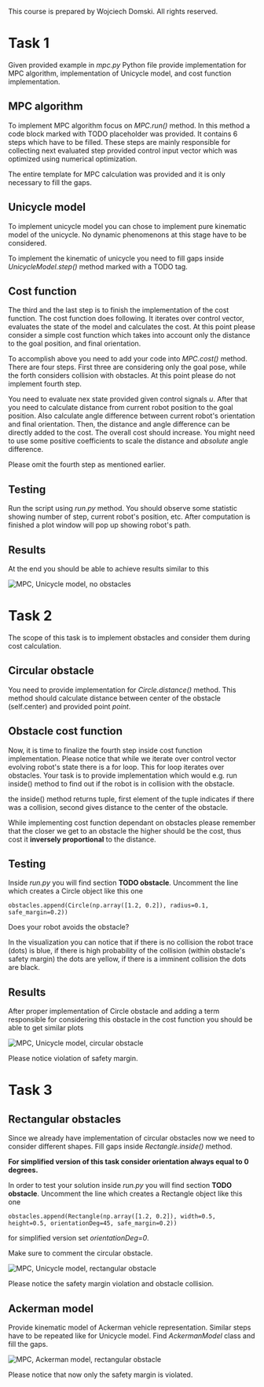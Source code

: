 This course is prepared by Wojciech Domski.
All rights reserved.

# Task 1
Given provided example in *mpc.py* Python file provide implementation
for MPC algorithm, implementation of Unicycle model, and 
cost function implementation.

## MPC algorithm

To implement MPC algorithm focus on 
*MPC.run()* method. In this method a code block marked 
with TODO placeholder was provided. It contains 
6 steps which have to be filled. These steps are mainly 
responsible for collecting next evaluated step provided 
control input vector which was optimized using 
numerical optimization.

The entire template for MPC calculation was provided and 
it is only necessary to fill the gaps.

## Unicycle model
To implement unicycle model you can chose to implement 
pure kinematic model of the unicycle. No dynamic 
phenomenons at this stage have to be considered.

To implement the kinematic of unicycle you need to fill 
gaps inside *UnicycleModel.step()* method marked with 
a TODO tag.

## Cost function
The third and the last step is to finish the implementation of the 
cost function. The cost function does following. 
It iterates over control vector, evaluates the state of the model 
and calculates the cost. At this point please consider 
a simple cost function which 
takes into account only the distance to the goal position, 
and final orientation.

To accomplish above you need to add your code into 
*MPC.cost()* method. There are four steps. 
First three are considering only the goal pose, while 
the forth considers collision with obstacles. 
At this point please do not implement fourth step.

You need to evaluate nex state provided given control signals *u*.
After that you need to calculate distance from current robot 
position to the goal position. Also calculate angle difference 
between current robot's orientation and final orientation. Then, 
the distance and angle difference can be directly added 
to the cost. The overall cost should increase. You might 
need to use some positive coefficients to scale the distance and 
*absolute* angle difference.

Please omit the fourth step as mentioned earlier.

## Testing

Run the script using *run.py* method. 
You should observe some statistic showing number of step, current robot's position, etc.
After computation is finished a plot window will pop up showing 
robot's path.

## Results

At the end you should be able to achieve results similar to this

![MPC, Unicycle model, no obstacles](animation_uni_noobstacle.gif)

# Task 2

The scope of this task is to implement obstacles and 
consider them during cost calculation.

## Circular obstacle

You need to provide implementation for *Circle.distance()* method.
This method should calculate distance between center of the 
obstacle (self.center) and provided point *point*.

## Obstacle cost function

Now, it is time to finalize the fourth step inside cost function 
implementation. Please notice that while we iterate over control 
vector evolving robot's state there is a for loop. 
This for loop iterates over obstacles.
Your task is to provide implementation which would 
e.g. run inside() method to find out if the robot is 
in collision with the obstacle.

the inside() method returns tuple, first element 
of the tuple indicates if there was a collision, 
second gives distance to the center of the obstacle.

While implementing cost function dependant on 
obstacles please remember that the closer we get 
to an obstacle the higher should be the cost, thus 
cost it **inversely proportional** to the distance.

## Testing

Inside *run.py* you will find section **TODO obstacle**.
Uncomment the line which creates a Circle object 
like this one
```
obstacles.append(Circle(np.array([1.2, 0.2]), radius=0.1, safe_margin=0.2))
```

Does your robot avoids the obstacle?

In the visualization you can notice that if there is no 
collision the robot trace (dots) is blue, if there is 
high probability of the collision (within obstacle's safety margin)
the dots are yellow, if there is a imminent collision the 
dots are black.

## Results

After proper implementation of Circle obstacle 
and adding a term responsible for considering this obstacle 
in the cost function you should be able to get similar 
plots

![MPC, Unicycle model, circular obstacle](animation_uni_circle.gif)

Please notice violation of safety margin.

# Task 3

## Rectangular obstacles

Since we already have implementation of circular obstacles now we need to 
consider different shapes. Fill gaps inside *Rectangle.inside()* method.

**For simplified version of this task consider orientation always equal to 0 degrees.**

In order to test your solution 
inside *run.py* you will find section **TODO obstacle**.
Uncomment the line which creates a Rectangle object 
like this one
```
obstacles.append(Rectangle(np.array([1.2, 0.2]), width=0.5, height=0.5, orientationDeg=45, safe_margin=0.2))
```
for simplified version set *orientationDeg=0*.

Make sure to comment the circular obstacle.

![MPC, Unicycle model, rectangular obstacle](animation_uni_rectangle.gif)

Please notice the safety margin violation and 
obstacle collision.

## Ackerman model

Provide kinematic model of Ackerman vehicle representation.
Similar steps have to be repeated like for Unicycle model.
Find *AckermanModel* class and fill the gaps.

![MPC, Ackerman model, rectangular obstacle](animation_ackerman_rectangle.gif)

Please notice that now only the safety margin is violated.
